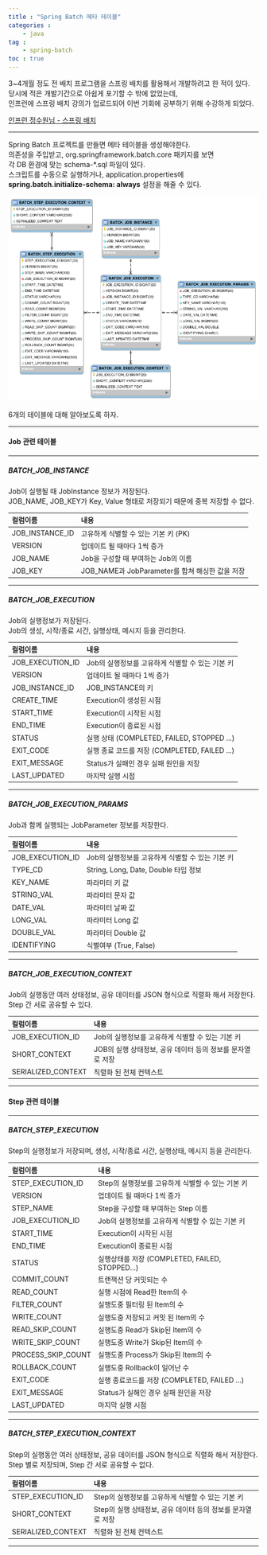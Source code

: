 ```yaml
---
title : "Spring Batch 메타 테이블"
categories : 
    - java
tag :
    - spring-batch
toc : true
---
```


3~4개월 정도 전 배치 프로그램을 스프링 배치를 활용해서 개발하려고 한 적이 있다.  
당시에 적은 개발기간으로 아쉽게 포기할 수 밖에 없었는데,  
인프런에 스프링 배치 강의가 업로드되어 이번 기회에 공부하기 위해 수강하게 되었다.  

[인프런 정수원님 - 스프링 배치](https://www.inflearn.com/course/%EC%8A%A4%ED%94%84%EB%A7%81-%EB%B0%B0%EC%B9%98#curriculum)  

---

Spring Batch 프로젝트를 만들면 메타 테이블을 생성해야한다.  
의존성을 주입받고, org.springframework.batch.core 패키지를 보면  
각 DB 환경에 맞는 schema-*.sql 파일이 있다.  
스크립트를 수동으로 실행하거나, application.properties에  
**spring.batch.initialize-schema: always** 설정을 해줄 수 있다.  

![error](/assets/images/self-study/meta-data-erd.png)  

6개의 테이블에 대해 알아보도록 하자.  

---

#### **Job 관련 테이블**

---

##### **BATCH_JOB_INSTANCE**
Job이 실행될 때 JobInstance 정보가 저장된다.  
JOB_NAME, JOB_KEY가 Key, Value 형태로 저장되기 때문에 중복 저장할 수 없다.  

| 컬럼이름          | 내용                                       |
| :-------------- | :---------------------------------------- |
| JOB_INSTANCE_ID | 고유하게 식별할 수 있는 기본 키 (PK)             |
| VERSION         | 업데이트 될 때마다 1씩 증가                     |
| JOB_NAME        | Job을 구성할 때 부여하는 Job의 이름              |
| JOB_KEY         | JOB_NAME과 JobParameter를 합쳐 해싱한 값을 저장 |

---

##### **BATCH_JOB_EXECUTION**
Job의 실행정보가 저장된다.  
Job의 생성, 시작/종료 시간, 실행상태, 메시지 등을 관리한다.  

| 컬럼이름           | 내용                                       |
| :--------------- | :---------------------------------------- |
| JOB_EXECUTION_ID | Job의 실행정보를 고유하게 식별할 수 있는 기본 키     |
| VERSION          | 업데이트 될 때마다 1씩 증가                     |
| JOB_INSTANCE_ID  | JOB_INSTANCE의 키                          |
| CREATE_TIME      | Execution이 생성된 시점                      |
| START_TIME       | Execution이 시작된 시점                      |
| END_TIME         | Execution이 종료된 시점                      |
| STATUS           | 실행 상태 (COMPLETED, FAILED, STOPPED ...)  |
| EXIT_CODE        | 실행 종료 코드를 저장 (COMPLETED, FAILED ...)  |
| EXIT_MESSAGE     | Status가 실패인 경우 실패 원인을 저장            |
| LAST_UPDATED     | 마지막 실행 시점                              |

---

##### **BATCH_JOB_EXECUTION_PARAMS**
Job과 함께 실행되는 JobParameter 정보를 저장한다.  

| 컬럼이름           | 내용                                       |
| :--------------- | :---------------------------------------- |
| JOB_EXECUTION_ID | Job의 실행정보를 고유하게 식별할 수 있는 기본 키    |
| TYPE_CD          | String, Long, Date, Double 타입 정보        |
| KEY_NAME         | 파라미터 키 값                               |
| STRING_VAL       | 파라미터 문자 값                              |
| DATE_VAL         | 파라미터 날짜 값                              |
| LONG_VAL         | 파라미터 Long 값                             |
| DOUBLE_VAL       | 파라미터 Double 값                           |
| IDENTIFYING      | 식별여부 (True, False)                      |

---

##### **BATCH_JOB_EXECUTION_CONTEXT**
Job의 실행동안 여러 상태정보, 공유 데이터를 JSON 형식으로 직렬화 해서 저장한다.  
Step 간 서로 공유할 수 있다.  

| 컬럼이름             | 내용                                           |
| :----------------- | :-------------------------------------------- |
| JOB_EXECUTION_ID   | Job의 실행정보를 고유하게 식별할 수 있는 기본 키        |
| SHORT_CONTEXT      | JOB의 실행 상태정보, 공유 데이터 등의 정보를 문자열로 저장 |
| SERIALIZED_CONTEXT | 직렬화 된 전체 컨텍스트                             |

---

#### **Step 관련 테이블**

---

##### **BATCH_STEP_EXECUTION**
Step의 실행정보가 저장되며, 생성, 시작/종료 시간, 실행상태, 메시지 등을 관리한다.  

| 컬럼이름             | 내용                                         |
| :----------------- | :------------------------------------------ |
| STEP_EXECUTION_ID  | Step의 실행정보를 고유하게 식별할 수 있는 기본 키      |
| VERSION            | 업데이트 될 때마다 1씩 증가                       |
| STEP_NAME          | Step을 구성할 때 부여하는 Step 이름               |  
| JOB_EXECUTION_ID   | Job의 실행정보를 고유하게 식별할 수 있는 기본 키       |
| START_TIME         | Execution이 시작된 시점                         |
| END_TIME           | Execution이 종료된 시점                         |
| STATUS             | 실행상태를 저장 (COMPLETED, FAILED, STOPPED...) |
| COMMIT_COUNT       | 트랜잭션 당 커밋되는 수                           |
| READ_COUNT         | 실행 시점에 Read한 Item의 수                     |
| FILTER_COUNT       | 실행도중 필터링 된 Item의 수                      |
| WRITE_COUNT        | 실행도중 저장되고 커밋 된 Item의 수                |
| READ_SKIP_COUNT    | 실행도중 Read가 Skip된 Item의 수                |
| WRITE_SKIP_COUNT   | 실행도중 Write가 Skip된 Item의 수               |
| PROCESS_SKIP_COUNT | 실행도중 Process가 Skip된 Item의 수             |
| ROLLBACK_COUNT     | 실행도중 Rollback이 일어난 수                    |
| EXIT_CODE          | 실행 종료코드를 저장 (COMPLETED, FAILED ...)     |
| EXIT_MESSAGE       | Status가 실해인 경우 실패 원인을 저장              |
| LAST_UPDATED       | 마지막 실행 시점                                |

---

##### **BATCH_STEP_EXECUTION_CONTEXT**
Step의 실행동안 여러 상태정보, 공유 데이터를 JSON 형식으로 직렬화 해서 저장한다.  
Step 별로 저장되며, Step 간 서로 공유할 수 없다.  

| 컬럼이름             | 내용                                            |
| :----------------- | :--------------------------------------------- |
| STEP_EXECUTION_ID  | Step의 실행정보를 고유하게 식별할 수 있는 기본 키         |
| SHORT_CONTEXT      | Step의 실행 상태정보, 공유 데이터 등의 정보를 문자열로 저장 |
| SERIALIZED_CONTEXT | 직렬화 된 전체 컨텍스트                              |  

---
